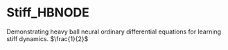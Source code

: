 # Stiff_HBNODE
Demonstrating heavy ball neural ordinary differential equations for learning stiff dynamics.
$\frac{1}{2}$
